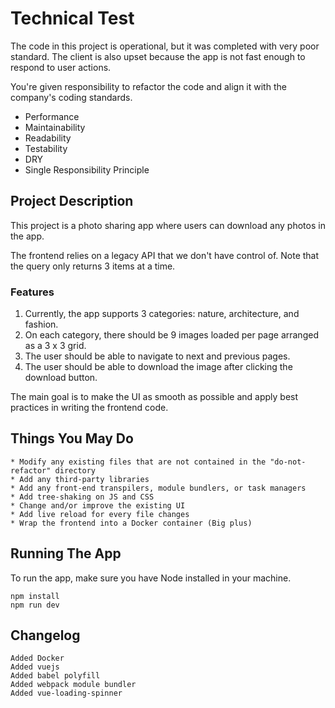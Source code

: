 # Technical Test
The code in this project is operational, but it was completed with very poor standard.
The client is also upset because the app is not fast enough to respond to user actions.

You're given responsibility to refactor the code and align it with the company's coding standards.
- Performance
- Maintainability
- Readability
- Testability
- DRY
- Single Responsibility Principle


## Project Description
This project is a photo sharing app where users can download any photos in the app.

The frontend relies on a legacy API that we don't have control of.
Note that the query only returns 3 items at a time.

### Features
1. Currently, the app supports 3 categories: nature, architecture, and fashion.
2. On each category, there should be 9 images loaded per page arranged as a 3 x 3 grid.
3. The user should be able to navigate to next and previous pages.
4. The user should be able to download the image after clicking the download button.

The main goal is to make the UI as smooth as possible and apply best practices in writing the frontend code.


## Things You May Do
    * Modify any existing files that are not contained in the "do-not-refactor" directory
	* Add any third-party libraries
	* Add any front-end transpilers, module bundlers, or task managers
	* Add tree-shaking on JS and CSS
	* Change and/or improve the existing UI
	* Add live reload for every file changes
	* Wrap the frontend into a Docker container (Big plus)


## Running The App
To run the app, make sure you have Node installed in your machine.
```
npm install
npm run dev
```

## Changelog
```
Added Docker
Added vuejs
Added babel polyfill
Added webpack module bundler
Added vue-loading-spinner
```


